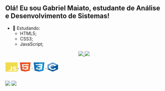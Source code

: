 ## Olá! Eu sou Gabriel Maiato, estudante de Análise e Desenvolvimento de Sistemas!

- 🌱 Estudando:
     -  HTML5;
     -  CSS3;
     -  JavaScript; 

<div align="center">
  <a href="https://github.com/GabrielMaiato">
  <img height="180em" src="https://scontent.fpoa8-1.fna.fbcdn.net/v/t39.30808-6/269750980_5005332319479670_8782559197634697993_n.jpg?_nc_cat=105&ccb=1-5&_nc_sid=09cbfe&_nc_ohc=Qp6SrUtIUhAAX9Pv9ls&_nc_ht=scontent.fpoa8-1.fna&oh=00_AT95FeKjuH7tvO3fYJBklUuqNEEXzoR5mKCgSUiK-17bwQ&oe=62443C40"/>
  <img height="180em" src="https://github-readme-stats.vercel.app/api/top-langs/?username=GabrielMaiato&layout=compact&langs_count=7&theme=dracula"/>
</div>
<div style="display: inline_block"><br>
  <img align="center" alt="Gabriel-Js" height="30" width="40" src="https://raw.githubusercontent.com/devicons/devicon/master/icons/javascript/javascript-plain.svg">
  <img align="center" alt="Gabriel-HTML" height="30" width="40" src="https://raw.githubusercontent.com/devicons/devicon/master/icons/html5/html5-original.svg">
  <img align="center" alt="Gabriel-CSS" height="30" width="40" src="https://raw.githubusercontent.com/devicons/devicon/master/icons/css3/css3-original.svg">
  <img align="center" alt="Gabriel-C" height="30" width="40" src="https://raw.githubusercontent.com/devicons/devicon/master/icons/c/c-original.svg">
</div>
  
  ##
 
<div> 
  <a href = "mailto:gabrielomaiato@gmail.com"><img src="https://img.shields.io/badge/-Gmail-%23333?style=for-the-badge&logo=gmail&logoColor=white" target="_blank"></a>
  <a href="https://www.linkedin.com/in/gabriel-maiato-a8530a1b1/" target="_blank"><img src="https://img.shields.io/badge/-LinkedIn-%230077B5?style=for-the-badge&logo=linkedin&logoColor=white" target="_blank"></a>

